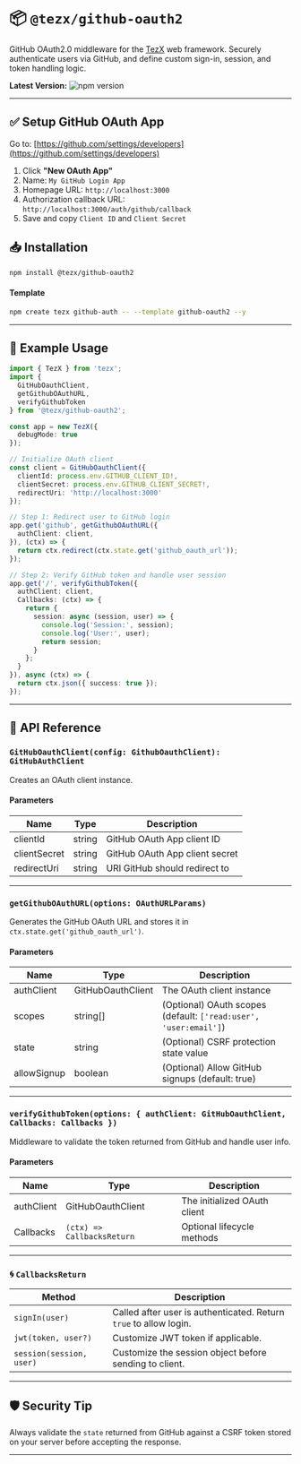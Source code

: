 
# 📦 `@tezx/github-oauth2`

GitHub OAuth2.0 middleware for the [TezX](https://github.com/tezxjs/TezX) web framework. Securely authenticate users via GitHub, and define custom sign-in, session, and token handling logic.

**Latest Version:** ![npm version](https://img.shields.io/npm/v/@tezx/github-oauth2.svg)

---

## ✅ Setup GitHub OAuth App

Go to: [https://github.com/settings/developers](https://github.com/settings/developers)

1. Click **"New OAuth App"**
2. Name: `My GitHub Login App`
3. Homepage URL: `http://localhost:3000`
4. Authorization callback URL: `http://localhost:3000/auth/github/callback`
5. Save and copy `Client ID` and `Client Secret`

## 📥 Installation

```bash
npm install @tezx/github-oauth2
```

#### **Template**

```bash
npm create tezx github-auth -- --template github-oauth2 --y
```

---

## 📄 Example Usage

```ts
import { TezX } from 'tezx';
import {
  GitHubOauthClient,
  getGithubOAuthURL,
  verifyGithubToken
} from '@tezx/github-oauth2';

const app = new TezX({
  debugMode: true
});

// Initialize OAuth client
const client = GitHubOauthClient({
  clientId: process.env.GITHUB_CLIENT_ID!,
  clientSecret: process.env.GITHUB_CLIENT_SECRET!,
  redirectUri: 'http://localhost:3000'
});

// Step 1: Redirect user to GitHub login
app.get('github', getGithubOAuthURL({
  authClient: client,
}), (ctx) => {
  return ctx.redirect(ctx.state.get('github_oauth_url'));
});

// Step 2: Verify GitHub token and handle user session
app.get('/', verifyGithubToken({
  authClient: client,
  Callbacks: (ctx) => {
    return {
      session: async (session, user) => {
        console.log('Session:', session);
        console.log('User:', user);
        return session;
      }
    };
  }
}), async (ctx) => {
  return ctx.json({ success: true });
});
```

---

## 🧩 API Reference

### `GitHubOauthClient(config: GithubOauthClient): GitHubAuthClient`

Creates an OAuth client instance.

#### Parameters

| Name         | Type   | Description                    |
| ------------ | ------ | ------------------------------ |
| clientId     | string | GitHub OAuth App client ID     |
| clientSecret | string | GitHub OAuth App client secret |
| redirectUri  | string | URI GitHub should redirect to  |

---

### `getGithubOAuthURL(options: OAuthURLParams)`

Generates the GitHub OAuth URL and stores it in `ctx.state.get('github_oauth_url')`.

#### Parameters

| Name        | Type              | Description                                                      |
| ----------- | ----------------- | ---------------------------------------------------------------- |
| authClient  | GitHubOauthClient | The OAuth client instance                                        |
| scopes      | string\[]         | (Optional) OAuth scopes (default: `['read:user', 'user:email']`) |
| state       | string            | (Optional) CSRF protection state value                           |
| allowSignup | boolean           | (Optional) Allow GitHub signups (default: true)                  |

---

### `verifyGithubToken(options: { authClient: GitHubOauthClient, Callbacks: Callbacks })`

Middleware to validate the token returned from GitHub and handle user info.

#### Parameters

| Name       | Type                       | Description                  |
| ---------- | -------------------------- | ---------------------------- |
| authClient | GitHubOauthClient          | The initialized OAuth client |
| Callbacks  | `(ctx) => CallbacksReturn` | Optional lifecycle methods   |

---

### 🌀 `CallbacksReturn`

| Method                   | Description                                                       |
| ------------------------ | ----------------------------------------------------------------- |
| `signIn(user)`           | Called after user is authenticated. Return `true` to allow login. |
| `jwt(token, user?)`      | Customize JWT token if applicable.                                |
| `session(session, user)` | Customize the session object before sending to client.            |

---

## 🛡 Security Tip

Always validate the `state` returned from GitHub against a CSRF token stored on your server before accepting the response.

---
